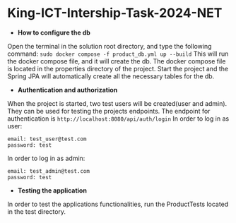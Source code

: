 # King-ICT-Intership-Task-2024-NET

- **How to configure the db**

Open the terminal in the solution root directory, and type the following command:
`sudo docker compose -f product_db.yml up --build`
This will run the docker compose file, and it will create the db.
The docker compose file is located in the properties directory of the project.
Start the project and the Spring JPA will automatically create all the necessary tables for the db.

- **Authentication and authorization**

When the project is started, two test users will be created(user and admin).
They can be used for testing the projects endpoints. The endpoint for authentication is `http://localhost:8080/api/auth/login`
In order to log in as user:
```
email: test_user@test.com
password: test 
```
In order to log in as admin:
```
email: test_admin@test.com
password: test 
```
- **Testing the application**

In order to test the applications functionalities, run the ProductTests located in the test directory.